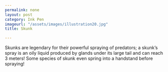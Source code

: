 ```yaml
---
permalink: none
layout: post
category: Ink Pen
imageurl: "/assets/images/illustration20.jpg"
title: Skunk

---
```


Skunks are legendary for their powerful spraying of predators; a skunk’s spray is an oily liquid produced by glands under its large tail and can reach 3 meters! Some species of skunk even spring into a handstand before spraying!
